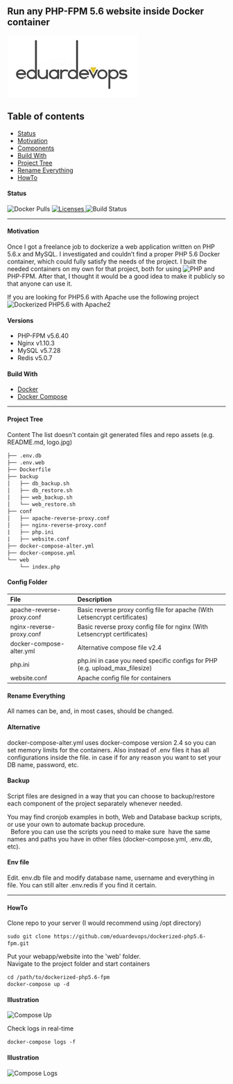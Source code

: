 ## Run any PHP-FPM 5.6 website inside Docker container

![Logo](./assets/logo.jpg)

## Table of contents
* [Status](#Status)
* [Motivation](#Motivation)
* [Components](#Components)
* [Build With](#Build-With)
* [Project Tree](#Project-Tree)
* [Rename Everything](#Rename-Everything)
* [HowTo](#HowTo)

#### Status
<img alt="Docker Pulls" src="https://img.shields.io/docker/pulls/eduardevops/php5.6-fpm" style="max-width:100%;"> <!-- <img alt="Image Size" src="https://img.shields.io/microbadger/image-size/eduardevops/php5.6-fpm/latest" style="max-width:100%;"> --> <a href="https://www.gnu.org/licenses/gpl-3.0/"> <img alt="Licenses" src="https://img.shields.io/badge/License-GPLv3-blue.svg" style="max-width:100%;"> </a>
<img alt="Build Status" src="https://img.shields.io/docker/cloud/build/eduardevops/php5.6-fpm" style="max-width:100%;">

------

#### Motivation
Once I got a freelance job to dockerize a web application written on PHP 5.6.x and MySQL. I investigated and couldn’t find a proper PHP 5.6 Docker container, which could fully satisfy the needs of the project. I built the needed containers on my own for that project, both for using ![PHP](https://github.com/eduardevops/dockerized-php5.6) and PHP-FPM.
After that, I thought it would be a good idea to make it publicly so that anyone can use it.

If you are looking for  PHP5.6 with Apache use the following project <br>
![Dockerized PHP5.6 with Apache2](https://github.com/eduardevops/dockerized-php5.6)

####  Versions
*	PHP-FPM v5.6.40
*	Nginx   v1.10.3
*	MySQL   v5.7.28
*	Redis   v5.0.7

#### Build With
*	[Docker](https://www.docker.com/)
*	[Docker Compose](https://docs.docker.com/compose/install/)

-----

#### Project Tree
Content
The list doesn't contain git generated files and repo assets (e.g. README.md, logo.jpg)

```less
├── .env.db
├── .env.web
├── Dockerfile
├── backup
│   ├── db_backup.sh
│   ├── db_restore.sh
│   ├── web_backup.sh
│   └── web_restore.sh
├── conf
│   ├── apache-reverse-proxy.conf
│   ├── nginx-reverse-proxy.conf
|   ├── php.ini
|   ├── website.conf
├── docker-compose-alter.yml
├── docker-compose.yml
└── web
    └── index.php
```

#### Config Folder
| File                        | Description                                                                                   |
| :-------------------------- |:--------------------------------------------------------------------------------------------- |
| apache-reverse-proxy.conf   | Basic reverse proxy config file for apache (With Letsencrypt certificates)                    |
| nginx-reverse-proxy.conf    | Basic reverse proxy config file for nginx  (With Letsencrypt certificates)                    |
| docker-compose-alter.yml    | Alternative compose file v2.4                                                                 |
| php.ini                     | php.ini in case you need specific configs for PHP (e.g. upload_max_filesize)                  |
| website.conf                | Apache config file for containers                                                             |

#### Rename Everything
All names can be, and, in most cases, should be changed.

#### Alternative
docker-compose-alter.yml uses docker-compose version 2.4 so you can set memory limits for the containers.
Also instead of .env files it has all configurations inside the file. in case if for any reason you want to set your DB name, password, etc.

#### Backup
Script files are designed in a way that you can choose to backup/restore each component of the project separately whenever needed.

You may find cronjob examples in both, Web and Database backup scripts, or use your own to automate backup procedure. <br> 
Before you can use the scripts you need to make sure  have the same names and paths you have in other files (docker-compose.yml, .env.db, etc).

#### Env file
Edit. env.db file and modify database name, username and everything in file.
You can still alter .env.redis if you find it certain.

-----

#### HowTo
Clone repo to your server (I would recommend using /opt directory)
```less
sudo git clone https://github.com/eduardevops/dockerized-php5.6-fpm.git
```
Put your webapp/website into the 'web' folder. <br>
Navigate to the project folder and start containers

```less
cd /path/to/dockerized-php5.6-fpm
docker-compose up -d
```
#### Illustration
![Compose Up](https://rawcdn.githack.com/eduardevops/dockerized-php5.6-apache/8b673db930eb8bc6401b74774ade1a40d808649c/assets/docker-compose-up.gif)


Check logs in real-time
```less
docker-compose logs -f
```
#### Illustration
![Compose Logs](https://rawcdn.githack.com/eduardevops/dockerized-php5.6-fpm/f746c13c3e6e30e79b58eefdf3a08ba76b17de15/assets/docker-compose-logs.gif)
